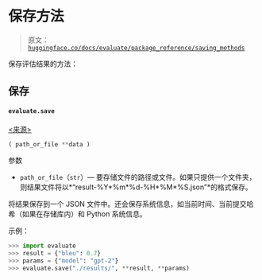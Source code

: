 # 保存方法

> 原文：[`huggingface.co/docs/evaluate/package_reference/saving_methods`](https://huggingface.co/docs/evaluate/package_reference/saving_methods)

保存评估结果的方法：

## 保存

#### `evaluate.save`

[<来源>](https://github.com/huggingface/evaluate/blob/v0.4.0/src/evaluate/saving.py#L13)

```py
( path_or_file **data )
```

参数

+   `path_or_file`（`str`）— 要存储文件的路径或文件。如果只提供一个文件夹，则结果文件将以*“result-%Y*%m*%d-%H*%M*%S.json”*的格式保存。

将结果保存到一个 JSON 文件中。还会保存系统信息，如当前时间、当前提交哈希（如果在存储库内）和 Python 系统信息。

示例：

```py
>>> import evaluate
>>> result = {"bleu": 0.7}
>>> params = {"model": "gpt-2"}
>>> evaluate.save("./results/", **result, **params)
```

